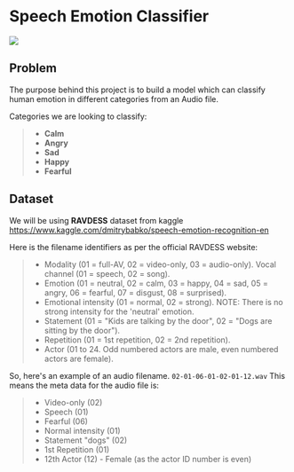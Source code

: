 # Speech Emotion Classifier
<img src="https://miro.medium.com/max/875/0*tqQ-x7QM2zKhJB9F.jpg"/>

## Problem
The purpose behind this project is to build a model which can classify human emotion in different categories from an Audio file.

Categories we are looking to classify:

> - **Calm**
> - **Angry**
> - **Sad**
> - **Happy**
> - **Fearful**


## Dataset

We will be using **RAVDESS** dataset from kaggle https://www.kaggle.com/dmitrybabko/speech-emotion-recognition-en

Here is the filename identifiers as per the official RAVDESS website:

> - Modality (01 = full-AV, 02 = video-only, 03 = audio-only).
>  Vocal channel (01 = speech, 02 = song).
> - Emotion (01 = neutral, 02 = calm, 03 = happy, 04 = sad, 05 = angry, 06 = fearful, 07 = disgust, 08 = surprised).
> - Emotional intensity (01 = normal, 02 = strong). NOTE: There is no strong intensity for the 'neutral' emotion.
> - Statement (01 = "Kids are talking by the door", 02 = "Dogs are sitting by the door").
> - Repetition (01 = 1st repetition, 02 = 2nd repetition).
> - Actor (01 to 24. Odd numbered actors are male, even numbered actors are female).

So, here's an example of an audio filename. `02-01-06-01-02-01-12.wav` This means the meta data for the audio file is:

> - Video-only (02)
> - Speech (01)
> - Fearful (06)
> - Normal intensity (01)
> - Statement "dogs" (02)
> - 1st Repetition (01)
> - 12th Actor (12) - Female (as the actor ID number is even)

